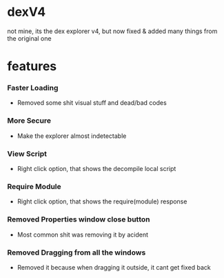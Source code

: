 # dexV4
not mine, its the dex explorer v4, but now fixed & added many things from the original one

# features

### Faster Loading
- Removed some shit visual stuff and dead/bad codes

### More Secure
- Make the explorer almost indetectable

### View Script
- Right click option, that shows the decompile local script

### Require Module
- Right click option, that shows the require(module) response

### Removed Properties window close button
- Most common shit was removing it by acident

### Removed Dragging from all the windows
- Removed it because when dragging it outside, it cant get fixed back
